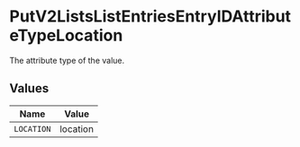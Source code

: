 # PutV2ListsListEntriesEntryIDAttributeTypeLocation

The attribute type of the value.


## Values

| Name       | Value      |
| ---------- | ---------- |
| `LOCATION` | location   |